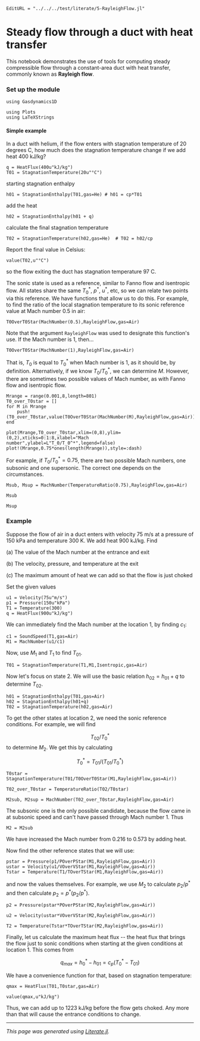 ```@meta
EditURL = "../../../test/literate/5-RayleighFlow.jl"
```

# Steady flow through a duct with heat transfer
This notebook demonstrates the use of tools for computing steady compressible flow
through a constant-area duct with heat transfer, commonly known as **Rayleigh flow**.

### Set up the module

````@example 5-RayleighFlow
using Gasdynamics1D
````

````@example 5-RayleighFlow
using Plots
using LaTeXStrings
````

#### Simple example
In a duct with helium, if the flow enters with stagnation temperature of 20 degrees C,
how much does the stagnation temperature change if we add heat 400 kJ/kg?

````@example 5-RayleighFlow
q = HeatFlux(400u"kJ/kg")
T01 = StagnationTemperature(20u"°C")
````

starting stagnation enthalpy

````@example 5-RayleighFlow
h01 = StagnationEnthalpy(T01,gas=He) # h01 = cp*T01
````

add the heat

````@example 5-RayleighFlow
h02 = StagnationEnthalpy(h01 + q)
````

calculate the final stagnation temperature

````@example 5-RayleighFlow
T02 = StagnationTemperature(h02,gas=He)  # T02 = h02/cp
````

Report the final value in Celsius:

````@example 5-RayleighFlow
value(T02,u"°C")
````

so the flow exiting the duct has stagnation temperature 97 C.

The sonic state is used as a reference, similar to Fanno flow and isentropic flow.
All states share the same $T_{0}^*$, $p^*$, $u^*$, etc, so we can relate two points
via this reference. We have functions that allow us to do this. For example, to
find the ratio of the local stagnation temperature to its sonic reference value
at Mach number 0.5 in air:

````@example 5-RayleighFlow
T0OverT0Star(MachNumber(0.5),RayleighFlow,gas=Air)
````

Note that the argument `RayleighFlow` was used to designate this function's use.
If the Mach number is 1, then...

````@example 5-RayleighFlow
T0OverT0Star(MachNumber(1),RayleighFlow,gas=Air)
````

That is, $T_{0}$ is equal to $T_{0}^*$ when Mach number is 1, as it should be,
by definition.
Alternatively, if we know $T_0/T_0^*$, we can determine $M$. However, there are
sometimes two possible values of Mach number, as with Fanno flow and isentropic flow.

````@example 5-RayleighFlow
Mrange = range(0.001,8,length=801)
T0_over_T0star = []
for M in Mrange
    push!(T0_over_T0star,value(T0OverT0Star(MachNumber(M),RayleighFlow,gas=Air)))
end
````

````@example 5-RayleighFlow
plot(Mrange,T0_over_T0star,xlim=(0,8),ylim=(0,2),xticks=0:1:8,xlabel="Mach number",ylabel=L"T_0/T_0^*",legend=false)
plot!(Mrange,0.75*ones(length(Mrange)),style=:dash)
````

For example, if $T_0/T_0^* = 0.75$, there are two possible Mach numbers, one subsonic
and one supersonic. The correct one depends on the circumstances.

````@example 5-RayleighFlow
Msub, Msup = MachNumber(TemperatureRatio(0.75),RayleighFlow,gas=Air)
````

````@example 5-RayleighFlow
Msub
````

````@example 5-RayleighFlow
Msup
````

### Example
Suppose the flow of air in a duct enters with velocity 75 m/s at a pressure of
150 kPa and temperature 300 K. We add heat 900 kJ/kg. Find

(a) The value of the Mach number at the entrance and exit

(b) The velocity, pressure, and temperature at the exit

(c) The maximum amount of heat we can add so that the flow is just choked

Set the given values

````@example 5-RayleighFlow
u1 = Velocity(75u"m/s")
p1 = Pressure(150u"kPa")
T1 = Temperature(300)
q = HeatFlux(900u"kJ/kg")
````

We can immediately find the Mach number at the location 1, by finding $c_1$:

````@example 5-RayleighFlow
c1 = SoundSpeed(T1,gas=Air)
M1 = MachNumber(u1/c1)
````

Now, use $M_1$ and $T_1$ to find $T_{01}$.

````@example 5-RayleighFlow
T01 = StagnationTemperature(T1,M1,Isentropic,gas=Air)
````

Now let's focus on state 2. We will use the basic relation $h_{02} = h_{01} + q$
to determine $T_{02}$.

````@example 5-RayleighFlow
h01 = StagnationEnthalpy(T01,gas=Air)
h02 = StagnationEnthalpy(h01+q)
T02 = StagnationTemperature(h02,gas=Air)
````

To get the other states at location 2, we need the sonic reference conditions.
For example, we will find

$$T_{02}/T_{0}^*$$
to determine $M_2$. We get this by calculating

$$T_{0}^* = T_{01}/(T_{01}/T_{0}^*)$$

````@example 5-RayleighFlow
T0star = StagnationTemperature(T01/T0OverT0Star(M1,RayleighFlow,gas=Air))
````

````@example 5-RayleighFlow
T02_over_T0star = TemperatureRatio(T02/T0star)
````

````@example 5-RayleighFlow
M2sub, M2sup = MachNumber(T02_over_T0star,RayleighFlow,gas=Air)
````

The subsonic one is the only possible candidate, because the flow came in at
subsonic speed and can't have passed through Mach number 1. Thus

````@example 5-RayleighFlow
M2 = M2sub
````

We have increased the Mach number from 0.216 to 0.573 by adding heat.

Now find the other reference states that we will use:

````@example 5-RayleighFlow
pstar = Pressure(p1/POverPStar(M1,RayleighFlow,gas=Air))
ustar = Velocity(u1/VOverVStar(M1,RayleighFlow,gas=Air))
Tstar = Temperature(T1/TOverTStar(M1,RayleighFlow,gas=Air))
````

and now the values themselves. For example, we use $M_2$ to calculate $p_2/p^*$
and then calculate $p_2 = p^*(p_2/p^*)$.

````@example 5-RayleighFlow
p2 = Pressure(pstar*POverPStar(M2,RayleighFlow,gas=Air))
````

````@example 5-RayleighFlow
u2 = Velocity(ustar*VOverVStar(M2,RayleighFlow,gas=Air))
````

````@example 5-RayleighFlow
T2 = Temperature(Tstar*TOverTStar(M2,RayleighFlow,gas=Air))
````

Finally, let us calculate the maximum heat flux -- the heat flux that brings the
flow just to sonic conditions when starting at the given conditions at location 1.
This comes from

$$q_{max} = h_{0}^* - h_{01} = c_p (T_0^* - T_{01})$$

We have a convenience function for that, based on stagnation temperature:

````@example 5-RayleighFlow
qmax = HeatFlux(T01,T0star,gas=Air)
````

````@example 5-RayleighFlow
value(qmax,u"kJ/kg")
````

Thus, we can add up to 1223 kJ/kg before the flow gets choked. Any more than that
will cause the entrance conditions to change.

---

*This page was generated using [Literate.jl](https://github.com/fredrikekre/Literate.jl).*

